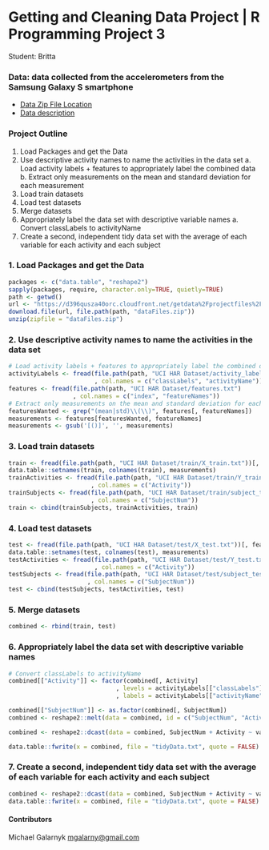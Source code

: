 # Getting and Cleaning Data Project | R Programming Project 3

Student: Britta <br />

### Data: data collected from the accelerometers from the Samsung Galaxy S smartphone
* [Data Zip File Location](https://d396qusza40orc.cloudfront.net/getdata%2Fprojectfiles%2FUCI%20HAR%20Dataset.zip "Clicking will download the data")
* [Data description](http://archive.ics.uci.edu/ml/datasets/Human+Activity+Recognition+Using+Smartphones)

### Project Outline
1. Load Packages and get the Data
2. Use descriptive activity names to name the activities in the data set
a. Load activity labels + features to appropriately label the combined data
b. Extract only measurements on the mean and standard deviation for each measurement
3. Load train datasets
4. Load test datasets
5. Merge datasets
6. Appropriately label the data set with descriptive variable names
a. Convert classLabels to activityName
7. Create a second, independent tidy data set with the average of each variable for each activity and each subject

### 1. Load Packages and get the Data
```R
packages <- c("data.table", "reshape2")
sapply(packages, require, character.only=TRUE, quietly=TRUE)
path <- getwd()
url <- "https://d396qusza40orc.cloudfront.net/getdata%2Fprojectfiles%2FUCI%20HAR%20Dataset.zip"
download.file(url, file.path(path, "dataFiles.zip"))
unzip(zipfile = "dataFiles.zip")
```

### 2. Use descriptive activity names to name the activities in the data set
```R
# Load activity labels + features to appropriately label the combined data
activityLabels <- fread(file.path(path, "UCI HAR Dataset/activity_labels.txt")
                        , col.names = c("classLabels", "activityName"))
features <- fread(file.path(path, "UCI HAR Dataset/features.txt")
                  , col.names = c("index", "featureNames"))
# Extract only measurements on the mean and standard deviation for each measurement
featuresWanted <- grep("(mean|std)\\(\\)", features[, featureNames])
measurements <- features[featuresWanted, featureNames]
measurements <- gsub('[()]', '', measurements)
```

### 3. Load train datasets
```R
train <- fread(file.path(path, "UCI HAR Dataset/train/X_train.txt"))[, featuresWanted, with = FALSE]
data.table::setnames(train, colnames(train), measurements)
trainActivities <- fread(file.path(path, "UCI HAR Dataset/train/Y_train.txt")
                       , col.names = c("Activity"))
trainSubjects <- fread(file.path(path, "UCI HAR Dataset/train/subject_train.txt")
                       , col.names = c("SubjectNum"))
train <- cbind(trainSubjects, trainActivities, train)
```

### 4. Load test datasets
```R
test <- fread(file.path(path, "UCI HAR Dataset/test/X_test.txt"))[, featuresWanted, with = FALSE]
data.table::setnames(test, colnames(test), measurements)
testActivities <- fread(file.path(path, "UCI HAR Dataset/test/Y_test.txt")
                        , col.names = c("Activity"))
testSubjects <- fread(file.path(path, "UCI HAR Dataset/test/subject_test.txt")
                      , col.names = c("SubjectNum"))
test <- cbind(testSubjects, testActivities, test)
```

### 5. Merge datasets
```R
combined <- rbind(train, test)
```

### 6. Appropriately label the data set with descriptive variable names
```R
# Convert classLabels to activityName
combined[["Activity"]] <- factor(combined[, Activity]
                              , levels = activityLabels[["classLabels"]]
                              , labels = activityLabels[["activityName"]])

combined[["SubjectNum"]] <- as.factor(combined[, SubjectNum])
combined <- reshape2::melt(data = combined, id = c("SubjectNum", "Activity"))

combined <- reshape2::dcast(data = combined, SubjectNum + Activity ~ variable, fun.aggregate = mean)

data.table::fwrite(x = combined, file = "tidyData.txt", quote = FALSE)
```

### 7. Create a second, independent tidy data set with the average of each variable for each activity and each subject
```R
combined <- reshape2::dcast(data = combined, SubjectNum + Activity ~ variable, fun.aggregate = mean)
data.table::fwrite(x = combined, file = "tidyData.txt", quote = FALSE)
```

#### Contributors
Michael Galarnyk <mgalarny@gmail.com>
